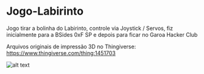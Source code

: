 # Jogo-Labirinto
Jogo tirar a bolinha do Labirinto, controle via Joystick / Servos, fiz inicialmente para a BSides 0xF SP e depois para ficar no Garoa Hacker Club

Arquivos originais de impressão 3D no Thingiverse: https://www.thingiverse.com/thing:1451703

![alt text](https://cdn.thingiverse.com/renders/58/24/8a/16/fe/5c30d021a4553a112d04256db38f1a0a_preview_featured.jpg)



